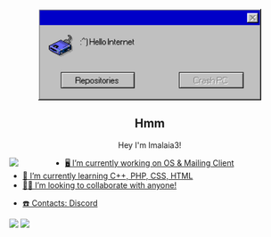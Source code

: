 <p align="center">
 <img width="400" src="Error Message.png" align="center" alt="Hmm" />
 <h2 align="center">Hmm</h2>
 <p align="center">Hey I'm Imalaia3!</p>
</p>
<a href="https://www.producthunt.com/posts/awesome-github-profiles?utm_source=badge-featured&utm_medium=badge&utm_souce=badge-awesome-github-profiles" 
<!-- reverse Engineer, Lib Developer, App Developer, OSDev-->



<!--<img src="Away2.png">-->
<img width="100" src="https://upload.wikimedia.org/wikipedia/commons/thumb/3/35/Tux.svg/1200px-Tux.svg.png" align="left"/>


- 🖥️ I’m currently working on OS & Mailing Client
- 🌱 I’m currently learning C++, PHP, CSS, HTML
- 🧑‍💼 I’m looking to collaborate with anyone!
<!--- 💬 Ask me about ..-->
<!--- ⚡ Fun fact: ..-->
- ☎️ Contacts: [Discord](https://discord.com/users/661629086665408531)









<p><img src="https://github-readme-stats.vercel.app/api?username=imalaia3&show_icons=true&theme=dark&icon_color=eee">     <img src="https://github-readme-stats.vercel.app/api/top-langs/?username=imalaia3&theme=dark"></p>
